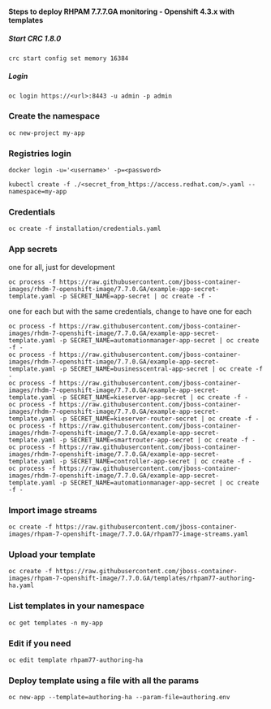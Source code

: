 #### Steps to deploy RHPAM 7.7.7.GA monitoring - Openshift 4.3.x with templates

##### Start CRC 1.8.0
```console
crc start config set memory 16384
```

##### Login
```console
oc login https://<url>:8443 -u admin -p admin
```

### Create the namespace
```console
oc new-project my-app
```

### Registries login
```console
docker login -u='<username>' -p=<password>

kubectl create -f ./<secret_from_https://access.redhat.com/>.yaml --namespace=my-app
```

### Credentials
```console
oc create -f installation/credentials.yaml
```

### App secrets
one for all, just for development
```console
oc process -f https://raw.githubusercontent.com/jboss-container-images/rhdm-7-openshift-image/7.7.0.GA/example-app-secret-template.yaml -p SECRET_NAME=app-secret | oc create -f -
```
one for each but with the same credentials, change to have one for each
```console
oc process -f https://raw.githubusercontent.com/jboss-container-images/rhdm-7-openshift-image/7.7.0.GA/example-app-secret-template.yaml -p SECRET_NAME=automationmanager-app-secret | oc create -f -
oc process -f https://raw.githubusercontent.com/jboss-container-images/rhdm-7-openshift-image/7.7.0.GA/example-app-secret-template.yaml -p SECRET_NAME=businesscentral-app-secret | oc create -f -
oc process -f https://raw.githubusercontent.com/jboss-container-images/rhdm-7-openshift-image/7.7.0.GA/example-app-secret-template.yaml -p SECRET_NAME=kieserver-app-secret | oc create -f -
oc process -f https://raw.githubusercontent.com/jboss-container-images/rhdm-7-openshift-image/7.7.0.GA/example-app-secret-template.yaml -p SECRET_NAME=kieserver-router-secret | oc create -f -
oc process -f https://raw.githubusercontent.com/jboss-container-images/rhdm-7-openshift-image/7.7.0.GA/example-app-secret-template.yaml -p SECRET_NAME=smartrouter-app-secret | oc create -f -
oc process -f https://raw.githubusercontent.com/jboss-container-images/rhdm-7-openshift-image/7.7.0.GA/example-app-secret-template.yaml -p SECRET_NAME=controller-app-secret | oc create -f -
oc process -f https://raw.githubusercontent.com/jboss-container-images/rhdm-7-openshift-image/7.7.0.GA/example-app-secret-template.yaml -p SECRET_NAME=automationmanager-app-secret | oc create -f -

```

### Import image streams

```console
oc create -f https://raw.githubusercontent.com/jboss-container-images/rhpam-7-openshift-image/7.7.0.GA/rhpam77-image-streams.yaml
```

### Upload your template
```console
oc create -f https://raw.githubusercontent.com/jboss-container-images/rhpam-7-openshift-image/7.7.0.GA/templates/rhpam77-authoring-ha.yaml
```
### List templates in your namespace
```console
oc get templates -n my-app
```

### Edit if you need
```console
oc edit template rhpam77-authoring-ha
```

### Deploy template using a file with all the params
```console
oc new-app --template=authoring-ha --param-file=authoring.env
```
